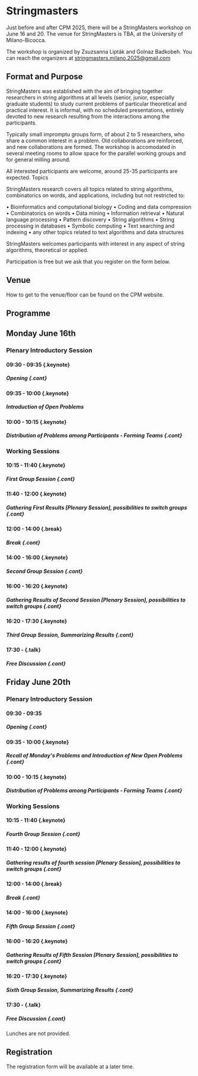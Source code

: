 <style type="text/css">
tbody { width:100%;background-color:#ddeeff;border-collapse:collapse; }
table { width:100%;background-color:#ddeeff;border-collapse:collapse; }
th { background-color:#ddeeff;color:white;width:50%;padding:1px;border:2px solid #ddeeff; }
td { padding:0px;border:2px solid #ddeeff; }
td { background-color: #c7fdb5; }
.table--bg--red {
	background-color: #ffcfdc;
}
.table--bg--yellow {
	background-color: #ffffc2;
}
.table--bg--green {
	background-color: #c7fdb5;
}
.keynote {
    background-color: #ffffc2;
    padding: 5px;
    max-width: 10%;
    border: 1px solid #000;
    border-radius: 11px;
    display: inline
}
.talk {
    background-color: #c7fdb5;
    padding: 5px;
    max-width: 10%;
    border: 1px solid #000;
    border-radius: 11px;
    display: inline
}
.break {
    background-color: #ffcfdc;
    padding: 5px;
    max-width: 10%;
    border: 1px solid #000;
    border-radius: 11px;
    display: inline
}
.cont {
    display: inline;
    margin-top: -40px;
    white-space: pre-line;

}
</style>


# Stringmasters

Just before and after CPM 2025, there will be a StringMasters workshop on June 16 and 20. 
The venue for StringMasters is TBA, at the University of Milano-Bicocca.

The workshop is organized by Zsuzsanna Lipták and Golnaz Badkobeh. 
You can reach the organizers at stringmasters.milano.2025@gmail.com

## Format and Purpose

StringMasters was established with the aim of bringing together researchers in string algorithms at all levels (senior, junior, especially graduate students) to study current problems of particular theoretical and practical interest. It is informal, with no scheduled presentations, entirely devoted to new research resulting from the interactions among the participants.

Typically small impromptu groups form, of about 2 to 5 researchers, who share a common interest in a problem. Old collaborations are reinforced, and new collaborations are formed. The workshop is accomodated in several meeting rooms to allow space for the parallel working groups and for general milling around.

All interested participants are welcome, around 25-35 participants are expected.
Topics

StringMasters research covers all topics related to string algorithms,
combinatorics on words, and applications, including but not restricted to:

  • Bioinformatics and computational biology
  • Coding and data compression
  • Combinatorics on words
  • Data mining
  • Information retrieval
  • Natural language processing
  • Pattern discovery
  • String algorithms
  • String processing in databases
  • Symbolic computing
  • Text searching and indexing
  • any other topics related to text algorithms and data structures


StringMasters welcomes participants with interest in any aspect of string algorithms, theoretical or applied.

Participation is free but we ask that you register on the form below.

## Venue

How to get to the venue/floor can be found on the CPM website.

## Programme

## Monday June 16th

### Plenary Introductory Session

#### 09:30 - 09:35 {.keynote}
##### Opening {.cont}

#### 09:35 - 10:00 {.keynote}
##### Introduction of Open Problems 

#### 10:00 - 10:15 {.keynote}
##### Distribution of Problems among Participants - Forming Teams {.cont}

### Working Sessions

#### 10:15 - 11:40 {.keynote}
##### First Group Session {.cont}

#### 11:40 - 12:00 {.keynote}
##### Gathering First Results [Plenary Session], possibilities to switch groups {.cont}

#### 12:00 - 14:00 {.break}  
##### Break {.cont}

#### 14:00 - 16:00 {.keynote}
##### Second Group Session {.cont}

#### 16:00 - 16:20 {.keynote}
##### Gathering Results of Second Session [Plenary Session], possibilities to switch groups {.cont}

#### 16:20 - 17:30 {.keynote}
##### Third Group Session, Summarizing Results {.cont}

#### 17:30 -  {.talk}
##### Free Discussion {.cont}


## Friday June 20th

### Plenary Introductory Session

#### 09:30 - 09:35
##### Opening {.cont}

#### 09:35 - 10:00 {.keynote}
##### Recall of Monday's Problems and Introduction of New Open Problems {.cont}

#### 10:00 - 10:15 {.keynote}
##### Distribution of Problems among Participants - Forming Teams  {.cont}

### Working Sessions

#### 10:15 - 11:40 {.keynote}
##### Fourth Group Session {.cont}

#### 11:40 - 12:00 {.keynote}
##### Gathering results of fourth session [Plenary Session], possibilities to switch groups {.cont}

#### 12:00 - 14:00 {.break}  
##### Break {.cont}

#### 14:00 - 16:00 {.keynote}
##### Fifth  Group Session {.cont}

#### 16:00 - 16:20 {.keynote}
##### Gathering Results of Fifth  Session [Plenary Session], possibilities to switch groups {.cont}

#### 16:20 - 17:30 {.keynote}
##### Sixth Group Session, Summarizing Results {.cont}

#### 17:30 -  {.talk}
##### Free Discussion {.cont}



Lunches are not provided.

## Registration

The registration form will be available at a later time.
